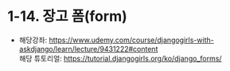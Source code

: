 # 1-14. 장고 폼(form)
- 해당강좌: https://www.udemy.com/course/djangogirls-with-askdjango/learn/lecture/9431222#content  
해당 튜토리얼: https://tutorial.djangogirls.org/ko/django_forms/

